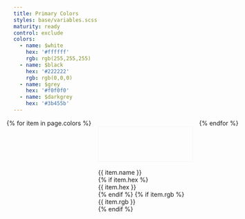 ```yaml
---
title: Primary Colors
styles: base/variables.scss
maturity: ready
control: exclude
colors: 
  - name: $white
    hex: '#ffffff'
    rgb: rgb(255,255,255)
  - name: $black
    hex: '#222222'
    rgb: rgb(0,0,0)
  - name: $grey
    hex: '#f0f0f0'
  - name: $darkgrey
    hex: '#3b455b'
---
```

<style>
.set {
  display: flex;
  flex-wrap: wrap;
  margin: 0 -1rem;
  margin-top: 0;
  padding: 0;
  list-style: none;
}
li {
  flex: 1 0 20%;
  margin: 1rem;
}
.color {
  width: 100%;
  min-width: 160px;
  height: 80px;
  color: white;
  border: 1px solid whitesmoke;
  margin-bottom: 1rem;
}
p {
  margin: 0;
}
</style>
<ul class="set">
{% for item in page.colors %} 
  <li>
    <div class="color" style="background:{{ item.hex }}"></div> 
    <p>{{ item.name }}</p>
    {% if item.hex %}<p>{{ item.hex }}</p>{% endif %}
    {% if item.rgb %}<p>{{ item.rgb }}</p>{% endif %}
  </li>
{% endfor %}
</ul>